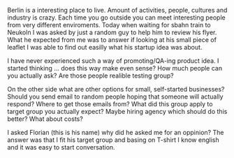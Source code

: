 Berlin is a interesting place to live. Amount of activities, people, cultures and industry is crazy. 
Each time you go outside you can meet interesting people from very different enviroments. 
Today when waiting for sbahn train to Neukoln I was asked by just a random guy to help him to review his flyer. 
What he expected from me was to answer if looking at his small piece of leaflet I was able to find out easilly what his startup idea was about.

I have never experienced such a way of promoting/QA-ing product idea. I started thinking ... does this way make even sense? How much people can you actually ask? Are those people realible testing group?

On the other side what are other options for small, self-started businesses? 
Should you send email to random people hoping that someone will actually respond? Where to get those emails from? 
What did this group apply to target group you actually expect?
Maybe hiring agency which should do this better? What about costs?

I asked Florian (this is his name) why did he asked me for an oppinion? The answer was that I fit his target group and basing on T-shirt I know english and it was easy to start conversation. 

